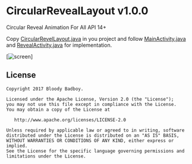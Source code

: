 # CircularRevealLayout v1.0.0

Circular Reveal Animation For All API 14+ 

Copy [CircularRevelLayout.java](https://github.com/Bloody-Badboy/CircularRevealLayout/blob/master/app/src/main/java/com/bloodybadboycreation/circularreveallayout/CircularRevelLayout.java) in you project and follow [MainActivity.java](https://github.com/Bloody-Badboy/CircularRevealLayout/blob/master/app/src/main/java/com/bloodybadboycreation/circularreveallayout/MainActivity.java) and [RevealActivity.java](https://github.com/Bloody-Badboy/CircularRevealLayout/blob/master/app/src/main/java/com/bloodybadboycreation/circularreveallayout/RevealActivity.java) for implementation.

[![screen](https://raw.github.com/Bloody-Badboy/CircularRevealLayout/master/preview.gif)]

License
--------

    Copyright 2017 Bloody Badboy.

    Licensed under the Apache License, Version 2.0 (the "License");
    you may not use this file except in compliance with the License.
    You may obtain a copy of the License at

       http://www.apache.org/licenses/LICENSE-2.0

    Unless required by applicable law or agreed to in writing, software
    distributed under the License is distributed on an "AS IS" BASIS,
    WITHOUT WARRANTIES OR CONDITIONS OF ANY KIND, either express or implied.
    See the License for the specific language governing permissions and
    limitations under the License.
